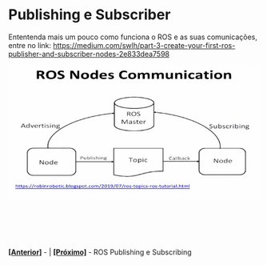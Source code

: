 # Publishing e Subscriber

Ententenda mais um pouco como funciona o ROS e as suas comunicações, entre no link: https://medium.com/swlh/part-3-create-your-first-ros-publisher-and-subscriber-nodes-2e833dea7598

![alt text](https://github.com/LuisHBM/curso-piloto-MR01/blob/main/01%20-%20Configurando%20o%20ambiente/1.04%20-%20ROS%20Publishing%20e%20Subscriber/img/ROS%20Nodes%20Comunication.png)

<br><br>
---
  **[[Anterior]]()** -          | **[[Próximo]](https://github.com/LuisHBM/curso-piloto-MR01/tree/main/01%20-%20Configurando%20o%20ambiente/1.04%20-%20ROS%20Publishing%20e%20Subscriber)** - ROS Publishing e Subscribing
